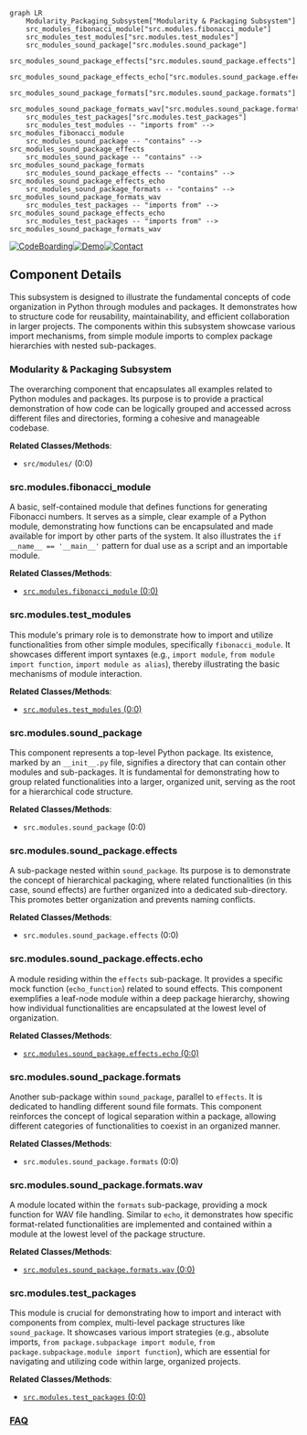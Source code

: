 ```mermaid
graph LR
    Modularity_Packaging_Subsystem["Modularity & Packaging Subsystem"]
    src_modules_fibonacci_module["src.modules.fibonacci_module"]
    src_modules_test_modules["src.modules.test_modules"]
    src_modules_sound_package["src.modules.sound_package"]
    src_modules_sound_package_effects["src.modules.sound_package.effects"]
    src_modules_sound_package_effects_echo["src.modules.sound_package.effects.echo"]
    src_modules_sound_package_formats["src.modules.sound_package.formats"]
    src_modules_sound_package_formats_wav["src.modules.sound_package.formats.wav"]
    src_modules_test_packages["src.modules.test_packages"]
    src_modules_test_modules -- "imports from" --> src_modules_fibonacci_module
    src_modules_sound_package -- "contains" --> src_modules_sound_package_effects
    src_modules_sound_package -- "contains" --> src_modules_sound_package_formats
    src_modules_sound_package_effects -- "contains" --> src_modules_sound_package_effects_echo
    src_modules_sound_package_formats -- "contains" --> src_modules_sound_package_formats_wav
    src_modules_test_packages -- "imports from" --> src_modules_sound_package_effects_echo
    src_modules_test_packages -- "imports from" --> src_modules_sound_package_formats_wav
```
[![CodeBoarding](https://img.shields.io/badge/Generated%20by-CodeBoarding-9cf?style=flat-square)](https://github.com/CodeBoarding/GeneratedOnBoardings)[![Demo](https://img.shields.io/badge/Try%20our-Demo-blue?style=flat-square)](https://www.codeboarding.org/demo)[![Contact](https://img.shields.io/badge/Contact%20us%20-%20contact@codeboarding.org-lightgrey?style=flat-square)](mailto:contact@codeboarding.org)

## Component Details

This subsystem is designed to illustrate the fundamental concepts of code organization in Python through modules and packages. It demonstrates how to structure code for reusability, maintainability, and efficient collaboration in larger projects. The components within this subsystem showcase various import mechanisms, from simple module imports to complex package hierarchies with nested sub-packages.

### Modularity & Packaging Subsystem
The overarching component that encapsulates all examples related to Python modules and packages. Its purpose is to provide a practical demonstration of how code can be logically grouped and accessed across different files and directories, forming a cohesive and manageable codebase.


**Related Classes/Methods**:

- `src/modules/` (0:0)


### src.modules.fibonacci_module
A basic, self-contained module that defines functions for generating Fibonacci numbers. It serves as a simple, clear example of a Python module, demonstrating how functions can be encapsulated and made available for import by other parts of the system. It also illustrates the `if __name__ == '__main__'` pattern for dual use as a script and an importable module.


**Related Classes/Methods**:

- <a href="https://github.com/trekhleb/learn-python/blob/master/src/modules/fibonacci_module.py#L0-L0" target="_blank" rel="noopener noreferrer">`src.modules.fibonacci_module` (0:0)</a>


### src.modules.test_modules
This module's primary role is to demonstrate how to import and utilize functionalities from other simple modules, specifically `fibonacci_module`. It showcases different import syntaxes (e.g., `import module`, `from module import function`, `import module as alias`), thereby illustrating the basic mechanisms of module interaction.


**Related Classes/Methods**:

- <a href="https://github.com/trekhleb/learn-python/blob/master/src/modules/test_modules.py#L0-L0" target="_blank" rel="noopener noreferrer">`src.modules.test_modules` (0:0)</a>


### src.modules.sound_package
This component represents a top-level Python package. Its existence, marked by an `__init__.py` file, signifies a directory that can contain other modules and sub-packages. It is fundamental for demonstrating how to group related functionalities into a larger, organized unit, serving as the root for a hierarchical code structure.


**Related Classes/Methods**:

- `src.modules.sound_package` (0:0)


### src.modules.sound_package.effects
A sub-package nested within `sound_package`. Its purpose is to demonstrate the concept of hierarchical packaging, where related functionalities (in this case, sound effects) are further organized into a dedicated sub-directory. This promotes better organization and prevents naming conflicts.


**Related Classes/Methods**:

- `src.modules.sound_package.effects` (0:0)


### src.modules.sound_package.effects.echo
A module residing within the `effects` sub-package. It provides a specific mock function (`echo_function`) related to sound effects. This component exemplifies a leaf-node module within a deep package hierarchy, showing how individual functionalities are encapsulated at the lowest level of organization.


**Related Classes/Methods**:

- <a href="https://github.com/trekhleb/learn-python/blob/master/src/modules/sound_package/effects/echo.py#L0-L0" target="_blank" rel="noopener noreferrer">`src.modules.sound_package.effects.echo` (0:0)</a>


### src.modules.sound_package.formats
Another sub-package within `sound_package`, parallel to `effects`. It is dedicated to handling different sound file formats. This component reinforces the concept of logical separation within a package, allowing different categories of functionalities to coexist in an organized manner.


**Related Classes/Methods**:

- `src.modules.sound_package.formats` (0:0)


### src.modules.sound_package.formats.wav
A module located within the `formats` sub-package, providing a mock function for WAV file handling. Similar to `echo`, it demonstrates how specific format-related functionalities are implemented and contained within a module at the lowest level of the package structure.


**Related Classes/Methods**:

- <a href="https://github.com/trekhleb/learn-python/blob/master/src/modules/sound_package/formats/wav.py#L0-L0" target="_blank" rel="noopener noreferrer">`src.modules.sound_package.formats.wav` (0:0)</a>


### src.modules.test_packages
This module is crucial for demonstrating how to import and interact with components from complex, multi-level package structures like `sound_package`. It showcases various import strategies (e.g., absolute imports, `from package.subpackage import module`, `from package.subpackage.module import function`), which are essential for navigating and utilizing code within large, organized projects.


**Related Classes/Methods**:

- <a href="https://github.com/trekhleb/learn-python/blob/master/src/modules/test_packages.py#L0-L0" target="_blank" rel="noopener noreferrer">`src.modules.test_packages` (0:0)</a>




### [FAQ](https://github.com/CodeBoarding/GeneratedOnBoardings/tree/main?tab=readme-ov-file#faq)